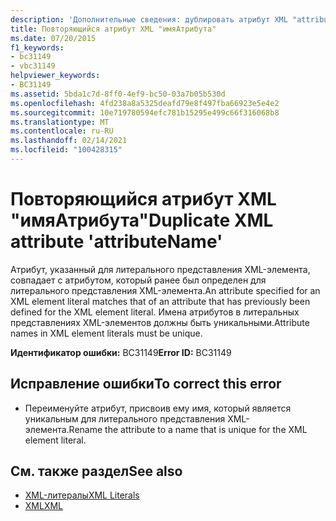 ```yaml
---
description: 'Дополнительные сведения: дублировать атрибут XML "attributeName"'
title: Повторяющийся атрибут XML "имяАтрибута"
ms.date: 07/20/2015
f1_keywords:
- bc31149
- vbc31149
helpviewer_keywords:
- BC31149
ms.assetid: 5bda1c7d-8ff0-4ef9-bc50-03a7b05b530d
ms.openlocfilehash: 4fd238a8a5325deafd79e8f497fba66923e5e4e2
ms.sourcegitcommit: 10e719780594efc781b15295e499c66f316068b8
ms.translationtype: MT
ms.contentlocale: ru-RU
ms.lasthandoff: 02/14/2021
ms.locfileid: "100428315"
---
```

# <a name="duplicate-xml-attribute-attributename"></a><span data-ttu-id="0e584-103">Повторяющийся атрибут XML "имяАтрибута"</span><span class="sxs-lookup"><span data-stu-id="0e584-103">Duplicate XML attribute 'attributeName'</span></span>

<span data-ttu-id="0e584-104">Атрибут, указанный для литерального представления XML-элемента, совпадает с атрибутом, который ранее был определен для литерального представления XML-элемента.</span><span class="sxs-lookup"><span data-stu-id="0e584-104">An attribute specified for an XML element literal matches that of an attribute that has previously been defined for the XML element literal.</span></span> <span data-ttu-id="0e584-105">Имена атрибутов в литеральных представлениях XML-элементов должны быть уникальными.</span><span class="sxs-lookup"><span data-stu-id="0e584-105">Attribute names in XML element literals must be unique.</span></span>  
  
 <span data-ttu-id="0e584-106">**Идентификатор ошибки:** BC31149</span><span class="sxs-lookup"><span data-stu-id="0e584-106">**Error ID:** BC31149</span></span>  
  
## <a name="to-correct-this-error"></a><span data-ttu-id="0e584-107">Исправление ошибки</span><span class="sxs-lookup"><span data-stu-id="0e584-107">To correct this error</span></span>  
  
- <span data-ttu-id="0e584-108">Переименуйте атрибут, присвоив ему имя, который является уникальным для литерального представления XML-элемента.</span><span class="sxs-lookup"><span data-stu-id="0e584-108">Rename the attribute to a name that is unique for the XML element literal.</span></span>  
  
## <a name="see-also"></a><span data-ttu-id="0e584-109">См. также раздел</span><span class="sxs-lookup"><span data-stu-id="0e584-109">See also</span></span>

- [<span data-ttu-id="0e584-110">XML-литералы</span><span class="sxs-lookup"><span data-stu-id="0e584-110">XML Literals</span></span>](../language-reference/xml-literals/index.md)
- [<span data-ttu-id="0e584-111">XML</span><span class="sxs-lookup"><span data-stu-id="0e584-111">XML</span></span>](../programming-guide/language-features/xml/index.md)
